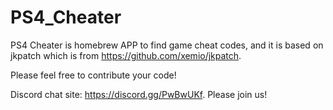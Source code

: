 # PS4_Cheater

PS4 Cheater is homebrew APP to find game cheat codes, and it is based on jkpatch which is from https://github.com/xemio/jkpatch.

Please feel free to contribute your code!

Discord chat site: https://discord.gg/PwBwUKf.
Please join us!
